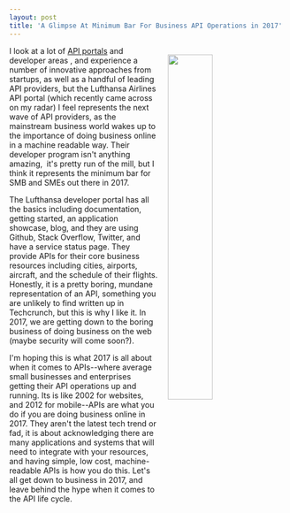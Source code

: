 ```yaml
---
layout: post
title: 'A Glimpse At Minimum Bar For Business API Operations in 2017'
---
```

<p><img style="padding: 15px;" src="http://kinlane-productions.s3.amazonaws.com/api_evangelist_site/blog/screen_shot_2017_01_04_at_12.13.05_pm.png" alt="" width="40%" align="right" /></p>
<p>I look at a lot of <a href="http://minimum.viable.api.operations.definition.apievangelist.com/">API portals</a> and developer areas , and experience a number of innovative approaches from startups, as well as a handful of leading API providers, but the Lufthansa Airlines API portal (which recently came across on my radar) I feel represents the next wave of API providers, as the mainstream business world wakes up to the importance of doing business online in a machine readable way. Their developer program isn't anything amazing, &nbsp;it's pretty run of the mill, but I think it represents the minimum bar for SMB and SMEs out there in 2017.</p>
<p>The Lufthansa developer portal has all the basics including documentation, getting started, an application showcase, blog, and they are using Github, Stack Overflow, Twitter, and have a service status page. They provide APIs for their core business resources including cities, airports, aircraft, and the schedule of their flights. Honestly, it is a pretty boring, mundane representation of an API, something you are unlikely to find written up in Techcrunch, but this is why I like it. In 2017, we are getting down to the boring business of doing business on the web (maybe security will come soon?).</p>
<p>I'm hoping this is what 2017 is all about when it comes to APIs--where average small businesses and enterprises getting their API operations up and running. Its is like 2002 for websites, and 2012 for mobile--APIs are what you do if you are doing business online in 2017. They aren't the latest tech trend or fad, it is about acknowledging there are many applications and systems that will need to integrate with your resources, and having simple, low cost, machine-readable APIs is how you do this. Let's all get down to business in 2017, and leave behind the hype when it comes to the API life cycle.</p>